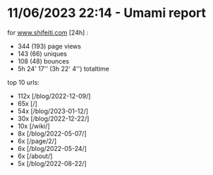 # 11/06/2023 22:14 - Umami report
for www.shifeiti.com [24h] :

 - 344 (193) page views
 - 143 (66) uniques
 - 108 (48) bounces
 - 5h 24' 17'' (3h 22' 4'') totaltime


top 10 urls:
 - 112x [/blog/2022-12-09/]
 - 65x [/]
 - 54x [/blog/2023-01-12/]
 - 30x [/blog/2022-12-22/]
 - 10x [/wiki/]
 - 8x [/blog/2022-05-07/]
 - 6x [/page/2/]
 - 6x [/blog/2022-05-24/]
 - 6x [/about/]
 - 5x [/blog/2022-08-22/]



